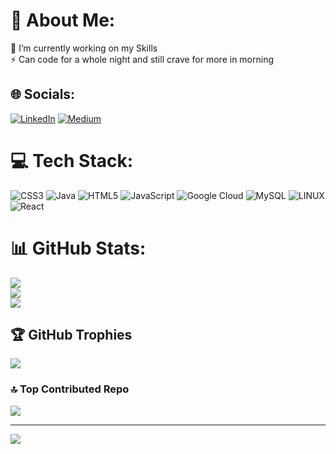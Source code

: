 # 💫 About Me:
🔭 I’m currently working on my Skills<br>⚡ Can code for a whole night and still crave for more in morning


## 🌐 Socials:
[![LinkedIn](https://img.shields.io/badge/LinkedIn-%230077B5.svg?logo=linkedin&logoColor=white)](https://linkedin.com/in/https://www.linkedin.com/in/siddhesh-bhosale2000/) [![Medium](https://img.shields.io/badge/Medium-12100E?logo=medium&logoColor=white)](https://medium.com/@https://medium.com/@bhosalesiddhesh2000) 

# 💻 Tech Stack:
![CSS3](https://img.shields.io/badge/css3-%231572B6.svg?style=for-the-badge&logo=css3&logoColor=white) ![Java](https://img.shields.io/badge/java-%23ED8B00.svg?style=for-the-badge&logo=java&logoColor=white) ![HTML5](https://img.shields.io/badge/html5-%23E34F26.svg?style=for-the-badge&logo=html5&logoColor=white) ![JavaScript](https://img.shields.io/badge/javascript-%23323330.svg?style=for-the-badge&logo=javascript&logoColor=%23F7DF1E) ![Google Cloud](https://img.shields.io/badge/Google%20Cloud-%234285F4.svg?style=for-the-badge&logo=google-cloud&logoColor=white) ![MySQL](https://img.shields.io/badge/mysql-%2300f.svg?style=for-the-badge&logo=mysql&logoColor=white) ![LINUX](https://img.shields.io/badge/Linux-FCC624?style=for-the-badge&logo=linux&logoColor=black) ![React](https://img.shields.io/badge/react-%2320232a.svg?style=for-the-badge&logo=react&logoColor=%2361DAFB)
# 📊 GitHub Stats:
![](https://github-readme-stats.vercel.app/api?username=siddhesh-coder&theme=dark&hide_border=false&include_all_commits=true&count_private=true)<br/>
![](https://github-readme-streak-stats.herokuapp.com/?user=siddhesh-coder&theme=dark&hide_border=false)<br/>
![](https://github-readme-stats.vercel.app/api/top-langs/?username=siddhesh-coder&theme=dark&hide_border=false&include_all_commits=true&count_private=true&layout=compact)

## 🏆 GitHub Trophies
![](https://github-profile-trophy.vercel.app/?username=siddhesh-coder&theme=radical&no-frame=false&no-bg=false&margin-w=4)

### 🔝 Top Contributed Repo
![](https://github-contributor-stats.vercel.app/api?username=siddhesh-coder&limit=5&theme=dark&combine_all_yearly_contributions=true)

---
[![](https://visitcount.itsvg.in/api?id=siddhesh-coder&icon=5&color=0)](https://visitcount.itsvg.in)

<!-- Proudly created with GPRM ( https://gprm.itsvg.in ) -->
